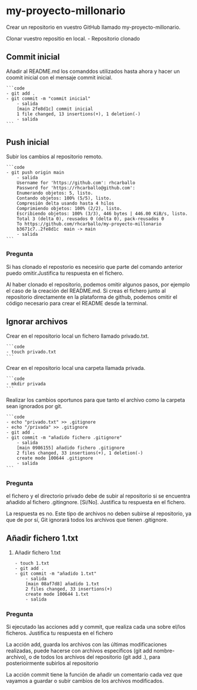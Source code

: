 # my-proyecto-millonario
Crear un repositorio en vuestro GitHub llamado my-proyecto-millonario.

Clonar vuestro repositio en local.
    - Repositorio clonado

## Commit inicial

Añadir al README.md los comanddos utilizados hasta ahora y hacer un coomit inicial con el mensaje commit inicial.

    ```code
    - git add .
    - git commit -m "commit inicial"
        - salida
        [main 2fe8d1c] commit inicial
        1 file changed, 13 insertions(+), 1 deletion(-)
        - salida
    ```

## Push inicial

Subir los cambios al repositorio remoto.

    ```code
    - git push origin main
        - salida
        Username for 'https://github.com': rhcarballo
        Password for 'https://rhcarballo@github.com': 
        Enumerando objetos: 5, listo.
        Contando objetos: 100% (5/5), listo.
        Compresión delta usando hasta 4 hilos
        Comprimiendo objetos: 100% (2/2), listo.
        Escribiendo objetos: 100% (3/3), 446 bytes | 446.00 KiB/s, listo.
        Total 3 (delta 0), reusados 0 (delta 0), pack-reusados 0
        To https://github.com/rhcarballo/my-proyecto-millonario
        b3671c7..2fe8d1c  main -> main
        - salida
    ```
### Pregunta

Si has clonado el repostorio es necesirio que parte del comando anterior puedo omitir.Justifica tu respuesta en el fichero. 

Al haber clonado el repositorio, podemos omitir algunos pasos, por ejemplo el caso de la creación del README.md. Si creas el fichero junto al repositorio directamente en la plataforma de github, podemos omitir el código necesario para crear el README desde la terminal. 

## Ignorar archivos

Crear en el repositorio local un fichero llamado privado.txt.

    ```code
    - touch privado.txt
    ```
Crear en el repositorio local una carpeta llamada privada.

    ```code
    - mkdir privada
    ```

Realizar los cambios oportunos para que tanto el archivo como la carpeta sean ignorados por git.

    ```code
    - echo "privado.txt" >> .gitignore
    - echo "/privada" >> .gitignore
    - git add .
    - git commit -m "añadido fichero .gitignore"
        - salida
        [main 0986155] añadido fichero .gitignore
        2 files changed, 33 insertions(+), 1 deletion(-)
        create mode 100644 .gitignore
        - salida
    ```

### Pregunta

el fichero y el directorio privado debe de subir al repositorio si se encuentra añadido al fichero .gitingnore. [Si/No]. Justifica tu respuesta en el fichero.

La respuesta es no. Este tipo de archivos no deben subirse al repositorio, ya que de por sí, Git ignorará todos los archivos que tienen .gitignore. 

## Añadir fichero 1.txt

1. Añadir fichero 1.txt

    ```code
    - touch 1.txt
    - git add .
    - git commit -m "añadido 1.txt"
        - salida
        [main 08af7d8] añadido 1.txt
        2 files changed, 33 insertions(+)
        create mode 100644 1.txt
        - salida
    ```
### Pregunta

Si ejecutado las acciones add y commit, que realiza cada una sobre el/los ficheros. Justifica tu respuesta en el fichero

La acción add, guarda los archivos con las últimas modificaciones realizadas, puede hacerse con archivos específicos (git add nombre-archivo), o de todos los archivos del repositorio (git add .), para posterioirmente subirlos al repositorio

La acción commit tiene la función de añadir un comentario cada vez que vayamos a guardar o subir cambios de los archivos modificados. 


